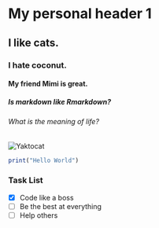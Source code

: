 # My personal header 1
## I like cats.
### I hate coconut.
#### My friend Mimi is great.
##### Is markdown like Rmarkdown?
###### What is the meaning of life?


![Yaktocat](https://octodex.github.com/images/yaktocat.png)


``` r
print("Hello World")
```

### Task List

- [X] Code like a boss
- [ ] Be the best at everything
- [ ] Help others

